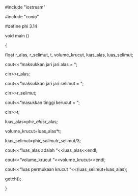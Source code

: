#include "iostream"

#include "conio"

#define phi 3.14

void main ()

{

float r_alas, r_selimut, t, volume_krucut, luas_alas, luas_selimut;

cout<<“maksukkan jari jari alas = “;

cin>>r_alas;

cout<<“maksukkan jari jari selimut = “;

cin>>r_selimut;

cout<<“masukkan tinggi kerucut = “;

cin>>t;

luas_alas=phi*r_alas*r_alas;

volume_krucut=luas_alas*t;

luas_selimut=phi*r_selimut*r_selimut/3;

cout<<“luas_alas adalah “<<luas_alas<<endl;

cout<<“volume_krucut “<<volume_krucut<<endl;

cout<<“luas permukaan krucut “<<(luas_selimut+luas_alas);

getch();

}

